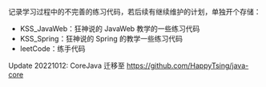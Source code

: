 记录学习过程中的不完善的练习代码，若后续有继续维护的计划，单独开个存储：

- KSS_JavaWeb：狂神说的 JavaWeb 教学的一些练习代码
- KSS_Spring：狂神说的 Spring 的教学一些练习代码
- leetCode：练手代码

Update 20221012: CoreJava 迁移至 https://github.com/HappyTsing/java-core
